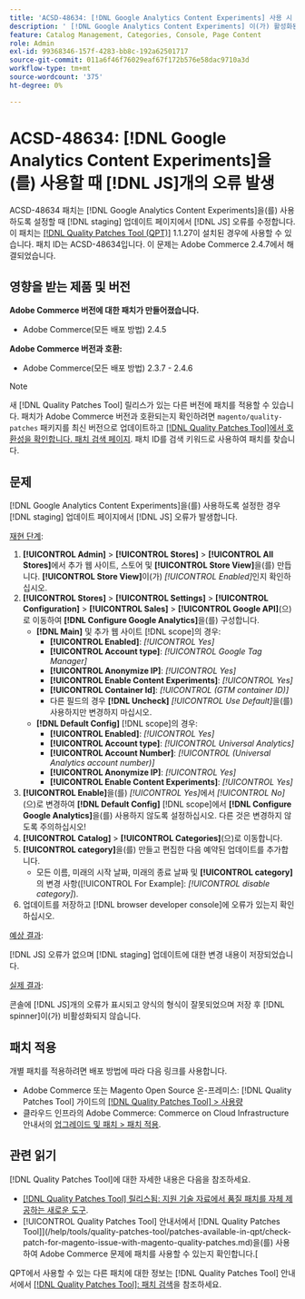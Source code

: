 ```yaml
---
title: 'ACSD-48634: [!DNL Google Analytics Content Experiments] 사용 시  [!DNL JS] 오류 발생'
description: ' [!DNL Google Analytics Content Experiments] 이(가) 활성화된 경우  [!DNL staging] 업데이트 페이지에서  [!DNL JS] 오류를 수정하려면 ACSD-48634 패치를 적용하십시오.'
feature: Catalog Management, Categories, Console, Page Content
role: Admin
exl-id: 99368346-157f-4283-bb8c-192a62501717
source-git-commit: 011a6f46f76029eaf67f172b576e58dac9710a3d
workflow-type: tm+mt
source-wordcount: '375'
ht-degree: 0%

---
```


# ACSD-48634: [!DNL Google Analytics Content Experiments]을(를) 사용할 때 [!DNL JS]개의 오류 발생

ACSD-48634 패치는 [!DNL Google Analytics Content Experiments]을(를) 사용하도록 설정할 때 [!DNL staging] 업데이트 페이지에서 [!DNL JS] 오류를 수정합니다. 이 패치는 [[!DNL Quality Patches Tool (QPT)]](https://experienceleague.adobe.com/en/docs/commerce-operations/tools/quality-patches-tool/quality-patches-tool-to-self-serve-quality-patches) 1.1.27이 설치된 경우에 사용할 수 있습니다. 패치 ID는 ACSD-48634입니다. 이 문제는 Adobe Commerce 2.4.7에서 해결되었습니다.

## 영향을 받는 제품 및 버전

**Adobe Commerce 버전에 대한 패치가 만들어졌습니다.**

* Adobe Commerce(모든 배포 방법) 2.4.5

**Adobe Commerce 버전과 호환:**

* Adobe Commerce(모든 배포 방법) 2.3.7 - 2.4.6

>[!NOTE]
>
>새 [!DNL Quality Patches Tool] 릴리스가 있는 다른 버전에 패치를 적용할 수 있습니다. 패치가 Adobe Commerce 버전과 호환되는지 확인하려면 `magento/quality-patches` 패키지를 최신 버전으로 업데이트하고 [[!DNL Quality Patches Tool]에서 호환성을 확인합니다. 패치 검색 페이지](https://experienceleague.adobe.com/tools/commerce-quality-patches/index.html). 패치 ID를 검색 키워드로 사용하여 패치를 찾습니다.

## 문제

[!DNL Google Analytics Content Experiments]을(를) 사용하도록 설정한 경우 [!DNL staging] 업데이트 페이지에서 [!DNL JS] 오류가 발생합니다.

<u>재현 단계</u>:

1. **[!UICONTROL Admin]** > **[!UICONTROL Stores]** > **[!UICONTROL All Stores]**&#x200B;에서 추가 웹 사이트, 스토어 및 **[!UICONTROL Store View]**&#x200B;을(를) 만듭니다. **[!UICONTROL Store View]**&#x200B;이(가) *[!UICONTROL Enabled]*&#x200B;인지 확인하십시오.
1. **[!UICONTROL Stores]** > **[!UICONTROL Settings]** > **[!UICONTROL Configuration]** > **[!UICONTROL Sales]** > **[!UICONTROL Google API]**(으)로 이동하여 **[!DNL Configure Google Analytics]**&#x200B;을(를) 구성합니다.
   * **[!DNL Main]** 및 추가 웹 사이트 [!DNL scope]의 경우:
      * **[!UICONTROL Enabled]**: *[!UICONTROL Yes]*
      * **[!UICONTROL Account type]**: *[!UICONTROL Google Tag Manager]*
      * **[!UICONTROL Anonymize IP]**: *[!UICONTROL Yes]*
      * **[!UICONTROL Enable Content Experiments]**: *[!UICONTROL Yes]*
      * **[!UICONTROL Container Id]**: *[!UICONTROL (GTM container ID)]*
      * 다른 필드의 경우 **[!DNL Uncheck]** *[!UICONTROL Use Default]*&#x200B;을(를) 사용하지만 변경하지 마십시오.
   * **[!DNL Default Config]** [!DNL scope]의 경우:
      * **[!UICONTROL Enabled]**: *[!UICONTROL Yes]*
      * **[!UICONTROL Account type]**: *[!UICONTROL Universal Analytics]*
      * **[!UICONTROL Account Number]**: *[!UICONTROL (Universal Analytics account number)]*
      * **[!UICONTROL Anonymize IP]**: *[!UICONTROL Yes]*
      * **[!UICONTROL Enable Content Experiments]**: *[!UICONTROL Yes]*
1. **[!UICONTROL Enable]**&#x200B;을(를) *[!UICONTROL Yes]*&#x200B;에서 *[!UICONTROL No]*(으)로 변경하여 **[!DNL Default Config]** [!DNL scope]에서 **[!DNL Configure Google Analytics]**&#x200B;을(를) 사용하지 않도록 설정하십시오. 다른 것은 변경하지 않도록 주의하십시오!
1. **[!UICONTROL Catalog]** > **[!UICONTROL Categories]**(으)로 이동합니다.
1. **[!UICONTROL category]**&#x200B;을(를) 만들고 편집한 다음 예약된 업데이트를 추가합니다.
   * 모든 이름, 미래의 시작 날짜, 미래의 종료 날짜 및 **[!UICONTROL category]**&#x200B;의 변경 사항([!UICONTROL For Example]: *[!UICONTROL disable category]*).
1. 업데이트를 저장하고 [!DNL browser developer console]에 오류가 있는지 확인하십시오.

<u>예상 결과</u>:

[!DNL JS] 오류가 없으며 [!DNL staging] 업데이트에 대한 변경 내용이 저장되었습니다.

<u>실제 결과</u>:

콘솔에 [!DNL JS]개의 오류가 표시되고 양식의 형식이 잘못되었으며 저장 후 [!DNL spinner]이(가) 비활성화되지 않습니다.

## 패치 적용

개별 패치를 적용하려면 배포 방법에 따라 다음 링크를 사용합니다.

* Adobe Commerce 또는 Magento Open Source 온-프레미스: [!DNL Quality Patches Tool] 가이드의 [[!DNL Quality Patches Tool] > 사용량](/help/tools/quality-patches-tool/usage.md)
* 클라우드 인프라의 Adobe Commerce: Commerce on Cloud Infrastructure 안내서의 [업그레이드 및 패치 > 패치 적용](https://experienceleague.adobe.com/docs/commerce-cloud-service/user-guide/develop/upgrade/apply-patches.html).

## 관련 읽기

[!DNL Quality Patches Tool]에 대한 자세한 내용은 다음을 참조하세요.

* [[!DNL Quality Patches Tool] 릴리스됨: 지원 기술 자료에서 품질 패치를 자체 제공하는 새로운 도구](https://experienceleague.adobe.com/en/docs/commerce-operations/tools/quality-patches-tool/quality-patches-tool-to-self-serve-quality-patches).
* [!UICONTROL Quality Patches Tool] 안내서에서  [!DNL Quality Patches Tool]](/help/tools/quality-patches-tool/patches-available-in-qpt/check-patch-for-magento-issue-with-magento-quality-patches.md)을(를) 사용하여 Adobe Commerce 문제에 패치를 사용할 수 있는지 확인합니다.[


QPT에서 사용할 수 있는 다른 패치에 대한 정보는 [!DNL Quality Patches Tool] 안내서에서 [[!DNL Quality Patches Tool]: 패치 검색](https://experienceleague.adobe.com/tools/commerce-quality-patches/index.html)을 참조하세요.
